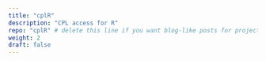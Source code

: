```yaml
---
title: "cplR"
description: "CPL access for R"
repo: "cplR" # delete this line if you want blog-like posts for projects
weight: 2
draft: false
---
```

